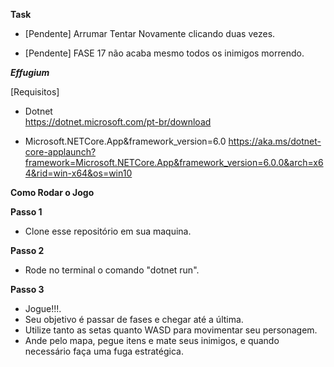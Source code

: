 **Task**
- [Pendente] Arrumar Tentar Novamente clicando duas vezes.

- [Pendente] FASE 17 não acaba mesmo todos os inimigos morrendo.

***Effugium***

[Requisitos]
- Dotnet  
https://dotnet.microsoft.com/pt-br/download

- Microsoft.NETCore.App&framework_version=6.0 
https://aka.ms/dotnet-core-applaunch?framework=Microsoft.NETCore.App&framework_version=6.0.0&arch=x64&rid=win-x64&os=win10

**Como Rodar o Jogo**

**Passo 1**
- Clone esse repositório em sua maquina.
  
**Passo 2**
- Rode no terminal o comando "dotnet run".
  
**Passo 3**
- Jogue!!!.
- Seu objetivo é passar de fases e chegar até a última.
- Utilize tanto as setas quanto WASD para movimentar seu personagem.
- Ande pelo mapa, pegue itens e mate seus inimigos, e quando necessário faça uma fuga estratégica.
